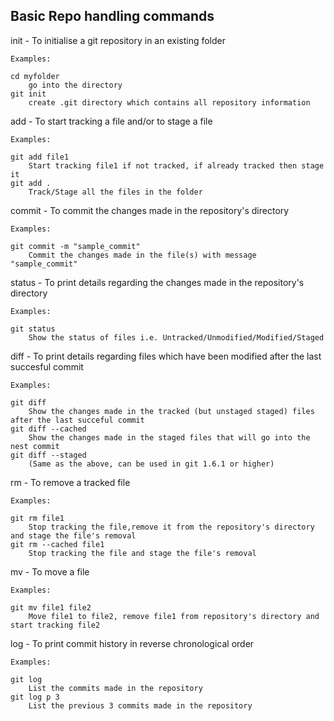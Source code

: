 Basic Repo handling commands
----------------------------

init - To initialise a git repository in an existing folder

	Examples:
	
	cd myfolder
		go into the directory 
	git init
		create .git directory which contains all repository information


add - To start tracking a file and/or to stage a file
	
	Examples:

	git add file1
		Start tracking file1 if not tracked, if already tracked then stage it
	git add .
		Track/Stage all the files in the folder

commit - To commit the changes made in the repository's directory

	Examples:

	git commit -m "sample_commit"
		Commit the changes made in the file(s) with message "sample_commit"

status - To print details regarding the changes made in the repository's directory

	Examples:
	
	git status 
		Show the status of files i.e. Untracked/Unmodified/Modified/Staged


diff - To print details regarding files which have been modified after the last succesful commit 

	Examples:
	
	git diff
		Show the changes made in the tracked (but unstaged staged) files after the last succeful commit
	git diff --cached
		Show the changes made in the staged files that will go into the nest commit 
	git diff --staged
		(Same as the above, can be used in git 1.6.1 or higher)

rm - To remove a tracked file
	
	Examples:
	
	git rm file1
		Stop tracking the file,remove it from the repository's directory and stage the file's removal
	git rm --cached file1
		Stop tracking the file and stage the file's removal
	
mv - To move a file

	Examples:
	
	git mv file1 file2
		Move file1 to file2, remove file1 from repository's directory and start tracking file2

log - To print commit history in reverse chronological order

	Examples:

	git log
		List the commits made in the repository
	git log p 3
		List the previous 3 commits made in the repository
		
